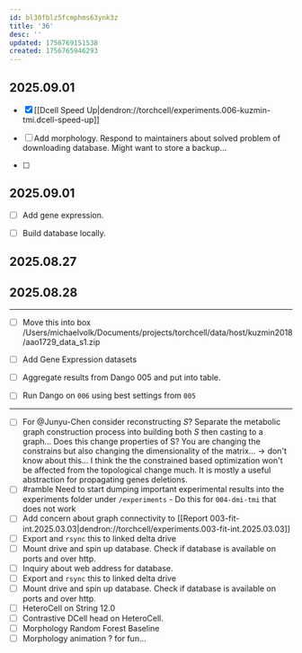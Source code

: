 ```yaml
---
id: bl30fblz5fcmphms63ynk3z
title: '36'
desc: ''
updated: 1756769151538
created: 1756765946293
---
```


## 2025.09.01

-[x] [[Dcell Speed Up|dendron://torchcell/experiments.006-kuzmin-tmi.dcell-speed-up]]




- [ ] Add morphology. Respond to maintainers about solved problem of downloading database. Might want to store a backup...
- [ ] 


## 2025.09.01


- [ ] Add gene expression.

- [ ] Build database locally.

## 2025.08.27

## 2025.08.28

***

- [ ] Move this into box /Users/michaelvolk/Documents/projects/torchcell/data/host/kuzmin2018/aao1729_data_s1.zip

- [ ] Add Gene Expression datasets

- [ ] Aggregate results from Dango 005 and put into table.
- [ ] Run Dango on `006` using best settings from `005`

***

- [ ] For @Junyu-Chen consider reconstructing $S$? Separate the metabolic graph construction process into building both $S$ then casting to a graph... Does this change properties of S? You are changing the constrains but also changing the dimensionality of the matrix... → don't know about this... I think the the constrained based optimization won't be affected from the topological change much. It is mostly a useful abstraction for propagating genes deletions.
- [ ] #ramble Need to start dumping important experimental results into the experiments folder under `/experiments` - Do this for `004-dmi-tmi` that does not work
- [ ] Add concern about graph connectivity to [[Report 003-fit-int.2025.03.03|dendron://torchcell/experiments.003-fit-int.2025.03.03]]
- [ ] Export and `rsync` this to linked delta drive
- [ ] Mount drive and spin up database. Check if database is available on ports and over http.
- [ ] Inquiry about web address for database.
- [ ] Export and `rsync` this to linked delta drive
- [ ] Mount drive and spin up database. Check if database is available on ports and over http.
- [ ] HeteroCell on String 12.0
- [ ] Contrastive DCell head on HeteroCell.
- [ ] Morphology Random Forest Baseline
- [ ] Morphology animation ? for fun...
